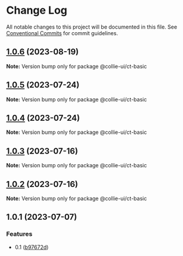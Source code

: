 # Change Log

All notable changes to this project will be documented in this file. See [Conventional Commits](https://conventionalcommits.org) for commit guidelines.

## [1.0.6](https://github.com/border-collie-js/border-collie-ui/compare/@collie-ui/ct-basic@1.0.5...@collie-ui/ct-basic@1.0.6) (2023-08-19)

**Note:** Version bump only for package @collie-ui/ct-basic

## [1.0.5](https://github.com/border-collie-js/border-collie-ui/compare/@collie-ui/ct-basic@1.0.4...@collie-ui/ct-basic@1.0.5) (2023-07-24)

**Note:** Version bump only for package @collie-ui/ct-basic

## [1.0.4](https://github.com/border-collie-js/border-collie-ui/compare/@collie-ui/ct-basic@1.0.3...@collie-ui/ct-basic@1.0.4) (2023-07-24)

**Note:** Version bump only for package @collie-ui/ct-basic

## [1.0.3](https://github.com/border-collie-js/border-collie-ui/compare/@collie-ui/ct-basic@1.0.2...@collie-ui/ct-basic@1.0.3) (2023-07-16)

**Note:** Version bump only for package @collie-ui/ct-basic

## [1.0.2](https://github.com/border-collie-js/border-collie-ui/compare/@collie-ui/ct-basic@1.0.1...@collie-ui/ct-basic@1.0.2) (2023-07-16)

**Note:** Version bump only for package @collie-ui/ct-basic

## 1.0.1 (2023-07-07)

### Features

- 0.1 ([b97672d](https://github.com/border-collie-js/border-collie-ui/commit/b97672d7355db24fc8564651cbabeaa4114f3f04))
